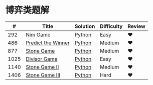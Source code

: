 # 博弈类题解

|#|Title|Solution|Difficulty|Review|
|---|-----|--------|----------|--|
|292|[Nim Game](https://leetcode.com/problems/nim-game)|[Python](../algorithms/292.%20Nim%20Game.md)|Easy|❤|
|486|[Predict the Winner](https://leetcode.com/problems/predict-the-winner/)|[Python](../algorithms/486.%20Predict%20the%20Winner.md)|Medium|❤|
|877|[Stone Game](https://leetcode.com/problems/stone-game/)|[Python](../algorithms/877.%20Stone%20Game.md)|Medium|❤|
|1025|[Divisor Game](https://leetcode.com/problems/divisor-game/)|[Python](../algorithms/1025.%20Divisor%20Game.md)|Easy|❤|
|1140|[Stone Game II](https://leetcode.com/problems/stone-game-ii/)|[Python](../algorithms/1140.%20Stone%20Game%20II.md)|Medium|❤|
|1406|[Stone Game III](https://leetcode.com/problems/stone-game-iii/)|[Python](../algorithms/1406.%20Stone%20Game%20III.md)|Hard|❤|

